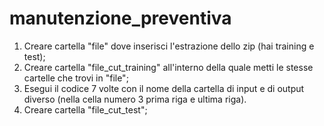 # manutenzione_preventiva
1) Creare cartella "file" dove inserisci l'estrazione dello zip (hai training e test);
2) Creare cartella "file_cut_training" all'interno della quale metti le stesse cartelle che trovi in "file";
3) Esegui il codice 7 volte con il nome della cartella di input e di output diverso (nella cella numero 3 prima riga e ultima riga).
4) Creare cartella "file_cut_test";

